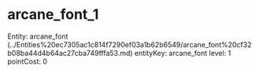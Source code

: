 # arcane_font_1

Entity: arcane_font (../Entities%20ec7305ac1c814f7290ef03a1b62b6549/arcane_font%20cf32b08ba44d4b64ac27cba749fffa53.md)
entityKey: arcane_font
level: 1
pointCost: 0